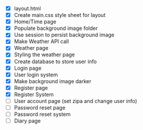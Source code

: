 - [x] layout.html
- [x] Create main.css style sheet for layout
- [x] Home/Time page
- [x] Populate background image folder
- [x] Use session to persist background image
- [x] Make Weather API call
- [x] Weather page
- [x] Styling the weather page
- [x] Create database to store user info
- [x] Login page
- [x] User login system
- [x] Make background image darker
- [x] Register page
- [x] Register System
- [ ] User account page (set zipa and change user info)
- [ ] Password reset page
- [ ] Password reset system
- [ ] Diary page